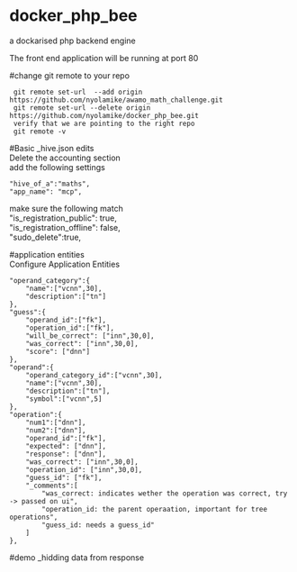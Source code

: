 # docker_php_bee
a dockarised php backend engine  

The front end application will be running at port 80  

#change git remote to your repo  
```
 git remote set-url  --add origin https://github.com/nyolamike/awamo_math_challenge.git  
 git remote set-url --delete origin https://github.com/nyolamike/docker_php_bee.git  
 verify that we are pointing to the right repo  
 git remote -v  
```  

#Basic _hive.json edits  
Delete the accounting section  
add the following settings  
```  
"hive_of_a":"maths",
"app_name": "mcp",
```  
make sure the following match  
"is_registration_public": true,  
"is_registration_offline": false,  
"sudo_delete":true,  



#application entities  
Configure Application Entities
```  
"operand_category":{
    "name":["vcnn",30],
    "description":["tn"]
},
"guess":{
    "operand_id":["fk"],
    "operation_id":["fk"],
    "will_be_correct": ["inn",30,0],
    "was_correct": ["inn",30,0],
    "score": ["dnn"]
},
"operand":{
    "operand_category_id":["vcnn",30],
    "name":["vcnn",30],
    "description":["tn"],
    "symbol":["vcnn",5]
},
"operation":{
    "num1":["dnn"],
    "num2":["dnn"],
    "operand_id":["fk"],
    "expected": ["dnn"],
    "response": ["dnn"],
    "was_correct": ["inn",30,0],
    "operation_id": ["inn",30,0],
    "guess_id": ["fk"],
    "_comments":[
        "was_correct: indicates wether the operation was correct, try -> passed on ui",
        "operation_id: the parent operaation, important for tree operations",
        "guess_id: needs a guess_id"
    ]
},  
```  


#demo _hidding data from response